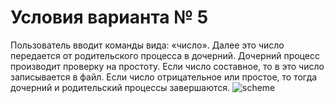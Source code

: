 # Условия варианта № 5
Пользователь вводит команды вида: «число<endline>». Далее это число передается от
родительского процесса в дочерний. Дочерний процесс производит проверку на простоту. Если
число составное, то в это число записывается в файл. Если число отрицательное или простое, то
тогда дочерний и родительский процессы завершаются.
![scheme](https://github.com/fushimori/os_course/assets/129299467/9ad5aafb-cb1d-4b6a-b4f2-fed22ffc8f1d)
